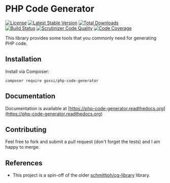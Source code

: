 # PHP Code Generator

[![License](https://img.shields.io/github/license/gossi/php-code-generator.svg?style=flat-square)](https://packagist.org/packages/gossi/php-code-generator)
[![Latest Stable Version](https://img.shields.io/packagist/v/gossi/php-code-generator.svg?style=flat-square)](https://packagist.org/packages/gossi/php-code-generator)
[![Total Downloads](https://img.shields.io/packagist/dt/gossi/php-code-generator.svg?style=flat-square&colorB=007ec6)](https://packagist.org/packages/gossi/php-code-generator)<br>
[![Build Status](https://img.shields.io/scrutinizer/build/g/gossi/php-code-generator.svg?style=flat-square)](https://travis-ci.org/gossi/php-code-generator)
[![Scrutinizer Code Quality](https://img.shields.io/scrutinizer/g/gossi/php-code-generator.svg?style=flat-square)](https://scrutinizer-ci.com/g/gossi/php-code-generator)
[![Code Coverage](https://img.shields.io/scrutinizer/coverage/g/gossi/php-code-generator.svg?style=flat-square)](https://scrutinizer-ci.com/g/gossi/php-code-generator)

This library provides some tools that you commonly need for generating PHP code.

## Installation

Install via Composer:

```
composer require gossi/php-code-generator
```

## Documentation

Documentation is available at [https://php-code-generator.readthedocs.org](https://php-code-generator.readthedocs.org)

## Contributing

Feel free to fork and submit a pull request (don't forget the tests) and I am happy to merge.

## References

- This project is a spin-off of the older [schmittjoh/cg-library](https://github.com/schmittjoh/cg-library) library.

